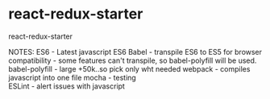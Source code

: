 # react-redux-starter
react-redux-starter

NOTES:
ES6             - Latest javascript ES6
Babel           - transpile ES6 to ES5 for browser compatibility
                - some features can't transpile, so babel-polyfill will be used.
babel-polyfill  - large +50k..so pick only wht needed
webpack         - compiles javascript into one file
mocha           - testing  
ESLint          - alert issues with javascript
